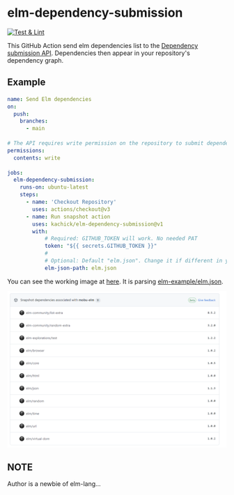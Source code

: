 # elm-dependency-submission

[![Test & Lint](https://github.com/kachick/elm-dependency-submission/actions/workflows/ci.yml/badge.svg?branch=main)](https://github.com/kachick/elm-dependency-submission/actions/workflows/ci.yml)

This GitHub Action send elm dependencies list to the [Dependency submission API](https://docs.github.com/en/code-security/supply-chain-security/understanding-your-software-supply-chain/using-the-dependency-submission-api). Dependencies then appear in your repository's dependency graph.

## Example

```yaml
name: Send Elm dependencies
on:
  push:
    branches:
      - main

# The API requires write permission on the repository to submit dependencies
permissions:
  contents: write

jobs:
  elm-dependency-submission:
    runs-on: ubuntu-latest
    steps:
      - name: 'Checkout Repository'
        uses: actions/checkout@v3
      - name: Run snapshot action
        uses: kachick/elm-dependency-submission@v1
        with:
            # Required: GITHUB_TOKEN will work. No needed PAT
            token: "${{ secrets.GITHUB_TOKEN }}"
            #
            # Optional: Default "elm.json". Change it if different in your repository
            elm-json-path: elm.json
```

You can see the working image at [here](https://github.com/kachick/elm-dependency-submission/network/dependencies). It is parsing [elm-example/elm.json](elm-example/elm.json).

<img src="./assets/snapshot.png?raw=true" alt="Example of snapshot" width=700>

## NOTE

Author is a newbie of elm-lang...
